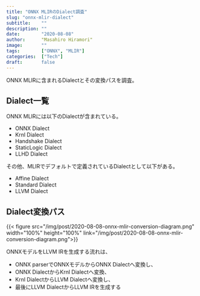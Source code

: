 ```yaml
---
title: "ONNX MLIRのDialect調査"
slug: "onnx-mlir-dialect"
subtitle:    ""
description: ""
date:        "2020-08-08"
author:      "Masahiro Hiramori"
image:       ""
tags:        ["ONNX", "MLIR"]
categories:  ["Tech"]
draft:       false
---
```


ONNX MLIRに含まれるDialectとその変換パスを調査。

## Dialect一覧

ONNX MLIRには以下のDialectが含まれている。
- ONNX Dialect
- Krnl Dialect
- Handshake Dialect
- StaticLogic Dialect
- LLHD Dialect

その他、MLIRでデフォルトで定義されているDialectとして以下がある。
- Affine Dialect
- Standard Dialect
- LLVM Dialect

## Dialect変換パス

{{< figure src="/img/post/2020-08-08-onnx-mlir-conversion-diagram.png" width="100%" height="100%"
    link="/img/post/2020-08-08-onnx-mlir-conversion-diagram.png">}}

ONNXモデルをLLVM IRを生成する流れは、
- ONNX parserでONNXモデルからONNX Dialectへ変換し、
- ONNX DialectからKrnl Dialectへ変換、
- Krnl DialectからLLVM Dialectへ変換し、
- 最後にLLVM DialectからLLVM IRを生成する
